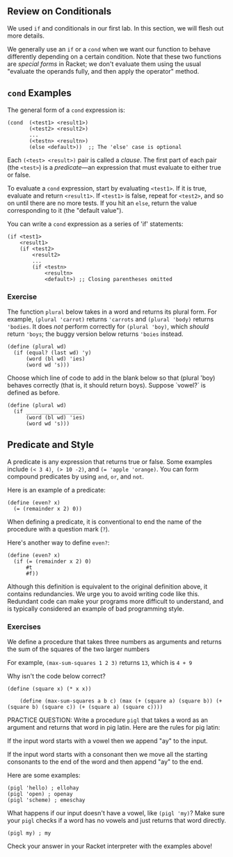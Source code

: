 ## Review on Conditionals

We used `if` and conditionals in our first lab.
In this section, we will flesh out more details.

We generally use an `if` or a `cond` when we want our function to behave
differently depending on a certain condition. Note that these two functions are
_special forms_ in Racket; we don't evaluate them using the usual
"evaluate the operands fully, and then apply the operator" method.

## `cond` Examples

The general form of a `cond` expression is:

```
(cond  (<test1> <result1>)
       (<test2> <result2>)
       ...
       (<testn> <resultn>)
       (else <default>))  ;; The 'else' case is optional
```

Each `(<test> <result>)` pair is called a _clause_. The first part
of each pair (the `<test>`) is a _predicate_&mdash;an expression that must evaluate
to either true or false.

To evaluate a `cond` expression, start by evaluating `<test1>`. If it is true, evaluate
and return `<result1>`. If `<test1>` is false, repeat for `<test2>`, and so on until there
are no more tests. If you hit an `else`, return the value corresponding to it (the "default value").

You can write a `cond` expression as a series of 'if' statements:

```
(if <test1>
    <result1>
    (if <test2>
        <result2>
        ...
        (if <testn>
            <resultn>
            <default>) ;; Closing parentheses omitted
```       

### Exercise

The function `plural` below takes in a word and returns its plural form. For example, `(plural 'carrot)` returns `'carrots` and `(plural 'body)` returns `'bodies`. It does _not_ perform correctly for `(plural 'boy)`, which _should_ return `'boys`; the buggy version below returns `'boies` instead.

```
(define (plural wd) 
  (if (equal? (last wd) 'y) 
      (word (bl wd) 'ies)
      (word wd 's)))
```

<div class="mc">
Choose which line of code to add in the blank below so that (plural 'boy) behaves correctly (that is, it should return boys). Suppose `vowel?` is defined as before.

<pre><code>(define (plural wd) 
  (if __________________
      (word (bl wd) 'ies)
      (word wd 's)))
</code></pre>

<ans text="(and (equal? (last wd) 'y') (not (vowel? (last (bl wd)))))" explanation="What if the word is only a letter long?" ></ans>
<ans text="(or (equal? (last wd) 'y)) (> (length word) 1) (not (vowel? (last (bl wd)))))" explanation="This will return true for any word that ends with y." ></ans>
<ans text="(and (equal? (last wd) 'y)) (> (length word) 1) (not (vowel? (last (bl wd)))))" explanation="Yup!" correct></ans>
<ans text="(equal? (last wd) 'y)" explanation="That's just the original code!"></ans>
<!-- and so on -->
</div>

## Predicate and Style

A predicate is any expression that returns true or false. Some examples
include `(< 3 4)`,` (> 10 -2)`, and `(= 'apple 'orange)`. You can form compound
predicates by using `and`, `or`, and `not`.

Here is an example of a predicate:

```
(define (even? x)
  (= (remainder x 2) 0))
```

When defining a predicate, it is conventional to end the name of the procedure
with a question mark (`?`).

Here's another way to define `even?`:

```
(define (even? x)
  (if (= (remainder x 2) 0)
      #t
      #f))
```

Although this definition is equivalent to the original definition above, it contains redundancies.
We urge you to avoid writing code like this.
Redundant code can make your programs more difficult to understand, and is typically considered
an example of bad programming style.

### Exercises

We define a procedure that takes three numbers as arguments and returns the sum of the squares of the two larger numbers

For example, `(max-sum-squares 1 2 3)` returns `13`, which is `4 + 9`

<div class="mc">
Why isn't the code below correct?

<pre><code>(define (square x) (* x x))

	(define (max-sum-squares a b c) (max (+ (square a) (square b)) (+ (square b) (square c)) (+ (square a) (square c))))
</code></pre>
<ans text="This definition won't work for arguments that are less than 1" explanation="Nice!" correct></ans>
<ans text="This definition won't work because max only take in two arguments" explanation="Nope! Max can take in as many arguments as you want"></ans>
<ans text="This definition won't work because square needs to be defined inside of the body of max-sum-squares" explanation="Since square is defined in what's called the global environment, we can use it inside of the body of any procedure."></ans>
<!-- and so on -->
</div>

PRACTICE QUESTION:
Write a procedure `pigl` that takes a word as an argument and returns that word in pig latin. Here are the rules for pig latin:

If the input word starts with a vowel then we append "ay" to the input.

If the input word starts with a consonant then we move all the starting consonants to the end of the word and then append "ay" to the end.

Here are some examples:

<pre><code>(pigl 'hello) ; ellohay 
(pigl 'open) ; openay 
(pigl 'scheme) ; emeschay
</code></pre>

What happens if our input doesn't have a vowel, like `(pigl 'my)`? Make sure your `pigl` checks if a word has no vowels and just returns that word directly. 

<pre><code>(pigl my) ; my
</code></pre>

Check your answer in your Racket interpreter with the examples above!

